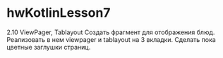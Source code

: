 # hwKotlinLesson7
2.10 ViewPager, Tablayout 
Создать фрагмент для отображения блюд. Реализовать в нем viewpager и tablayout на 3 вкладки. Сделать пока цветные заглушки страниц. 
